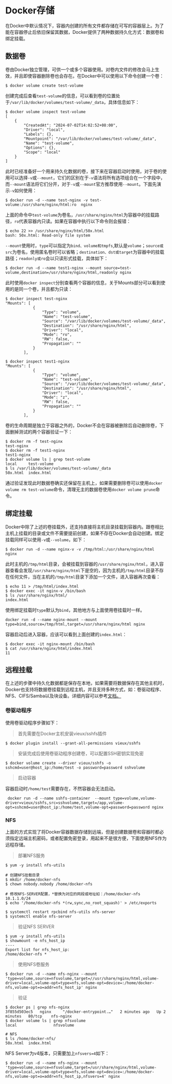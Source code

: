 # Docker存储
在Docker中默认情况下，容器内创建的所有文件都存储在可写的容器层上。为了能在容器停止后依旧保留其数据，Docker提供了两种数据持久化方式：数据卷和绑定挂载。


## 数据卷
卷由Docker独立管理，可供一个或多个容器使用。对卷内文件的修改会马上生效，并且即使容器删除卷也会存在。在Docker中可以使用以下命令创建一个卷：
```shell
$ docker volume create test-volume
```
创建完成后查看`test-volume`的信息，可以看到卷的位置处于`/var/lib/docker/volumes/test-volume/_data`，具体信息如下：
```shell
$ docker volume inspect test-volume
[
    {
        "CreatedAt": "2024-07-02T14:02:52+08:00",
        "Driver": "local",
        "Labels": {},
        "Mountpoint": "/var/lib/docker/volumes/test-volume/_data",
        "Name": "test-volume",
        "Options": {},
        "Scope": "local"
    }
]
```
此时已经准备好一个用来持久化数据的卷，接下来在容器启动时使用，对于卷的使用可以选择`-v`或`--mount`，它们的区别在于`-v`语法将所有选项组合在一个字段中，而`--mount`语法将它们分开，对于`-v`或`--mount`官方推荐使用`--mount`。下面先演示`-v`如何使用：
```shell
$ docker run -d --name test-nginx -v test-volume:/usr/share/nginx/html:ro  nginx
```
上面的命令中`test-volume`为卷名，`/usr/share/nginx/html`为容器中的挂载路径，`ro`代表容器内只读。如果在容器中执行以下命令则会报错：
```shell
$ echo 22 >> /usr/share/nginx/html/50x.html
bash: 50x.html: Read-only file system
```

`--mount`使用时，`type`可以指定为`bind、volume和tmpfs`,默认是`volume`；`source或src`为卷名，使用匿名卷时可以省略；`destination、dst或target`为容器中的挂载路径；`readonly或ro`会以只读形式挂载，具体如下：
```shell
$ docker run -d --name test1-nginx --mount source=test-volume,destination=/usr/share/nginx/html,readonly nginx
```
此时使用`docker inspect`分别查看两个容器的信息，关于Mounts部分可以看到使用的是同一个卷，并且都为只读：
```shell
$ docker inspect test-nginx
"Mounts": [
            {
                "Type": "volume",
                "Name": "test-volume",
                "Source": "/var/lib/docker/volumes/test-volume/_data",
                "Destination": "/usr/share/nginx/html",
                "Driver": "local",
                "Mode": "ro",
                "RW": false,
                "Propagation": ""
            }
        ],

$ docker inspect test1-nginx
"Mounts": [
            {
                "Type": "volume",
                "Name": "test-volume",
                "Source": "/var/lib/docker/volumes/test-volume/_data",
                "Destination": "/usr/share/nginx/html",
                "Driver": "local",
                "Mode": "z",
                "RW": false,
                "Propagation": ""
            }
        ],
```

卷的生命周期是独立于容器之外的，Docker不会在容器被删除后自动删除卷，下面删掉测试的两个容器验证一下：
```shell
$ docker rm -f test-nginx
test-nginx
$ docker rm -f test1-nginx
test1-nginx
$ docker volume ls | grep test-volume
local     test-volume
$ ls /var/lib/docker/volumes/test-volume/_data
50x.html  index.html
```
通过验证发现此时数据卷确实还保留在主机上，如果需要删除卷可以使用`docker volume rm test-volume`命令，清理无主的数据卷使用`docker volume prune`命令。

## 绑定挂载
Docker中除了上述的卷挂载外，还支持直接将主机目录挂载到容器内。跟卷相比主机上挂载的目录或文件不需要提前创建，如果不存在Docker会自动创建。绑定挂载同样可以使用`-v`或`--volume`，如下：
```shell
$ docker run -d --name nginx-v -v /tmp/html:/usr/share/nginx/html nginx
```
此时主机的`/tmp/html`目录，会被挂载到容器的`/usr/share/nginx/html`，进入容器查看会发现`/usr/share/nginx/html`下是空的，因为主机的`/tmp/html`目录不存在任何文件，当在主机的`/tmp/html`目录下添加一个文件，进入容器再次查看：
```shell
$ echo 11 > /tmp/html/index.html
$ docker exec -it nginx-v /bin/bash
$ ls /usr/share/nginx/html/
index.html
```

使用绑定挂载时`type`默认为`bind`，其他地方与上面使用卷挂载时一样。
```shell
docker run -d --name nginx-mount --mount type=bind,source=/tmp/html,target=/usr/share/nginx/html nginx
```
容器启动后进入容器，应该可以看到上面创建的`index.html`：
```shell
$ docker exec -it nginx-mount /bin/bash
$ cat /usr/share/nginx/html/index.html
11
```


## 远程挂载
在上述的步骤中持久化数据都是保存在本地，如果需要将数据保存在其他主机时，Docker也支持将数据卷挂载到远程主机，并且支持多种方式，如：卷驱动程序、NFS、CIFS/Samba以及块设备。详细内容可以参考[文档。](https://docs.docker.com/storage/volumes/#share-data-between-machines)

### 卷驱动程序
使用卷驱动程序步骤如下：
> 首先需要在Docker主机安装vieux/sshfs插件

```shell
$ docker plugin install --grant-all-permissions vieux/sshfs
```

> 安装完成后使用卷驱动程序创建卷，可以配置SSH密钥实现免密
```shell
$ docker volume create --driver vieux/sshfs -o sshcmd=user@host_ip:/home/test -o password=password sshvolume
```

>启动容器


容器启动时`/home/test`需要存在，不然容器会无法启动。
```shell
 docker run -d --name sshfs-container  --mount type=volume,volume-driver=vieux/sshfs,src=sshvolume,target=/app,volume-opt=sshcmd=user@host_ip:/home/test,volume-opt=password=password nginx
```

### NFS
上面的方式实现了将Docker容器数据存储到远端，但是创建数据卷和容器时都必须指定远端主机密码，或者配置免密登录，用起来不是很方便，下面使用NFS作为远程存储。

>部署NFS服务
```shell
$ yum -y install nfs-utils

# 创建NFS挂载目录
$ mkdir /home/docker-nfs
$ chown nobody.nobody /home/docker-nfs

# 修改NFS-SERVER配置，*替换为对应的网段或地址如：/home/docker-nfs 10.1.1.0/24
$ echo '/home/docker-nfs *(rw,sync,no_root_squash)' > /etc/exports

$ systemctl restart rpcbind nfs-utils nfs-server
$ systemctl enable nfs-server
```

>验证NFS SERVER
```shell
$ yum -y install nfs-utils
$ showmount -e nfs_host_ip    
----
Export list for nfs_host_ip:
/home/docker-nfs *
```

>使用NFS卷服务

```shell
$ docker run -d --name nfs-nginx --mount 'type=volume,source=nfsvolume,target=//usr/share/nginx/html,volume-driver=local,volume-opt=type=nfs,volume-opt=device=:/home/docker-nfs,volume-opt=o=addr=nfs_host_ip' nginx
```

> 验证
```shell
$ docker ps | grep nfs-nginx
3f855d503ec5   nginx     "/docker-entrypoint.…"   2 minutes ago   Up 2 minutes   80/tcp    nfs-nginx
$ docker volume ls | grep nfsvolume
local                nfsvolume

# NFS
$ ls /home/docker-nfs/
50x.html  index.html
```

NFS Server为v4版本，只需要加上`nfsvers=4`如下：
```shell
$ docker run -d --name nfs-nginx --mount 'type=volume,source=nfsvolume,target=/usr/share/nginx/html,volume-driver=local,volume-opt=type=nfs,volume-opt=device=:/home/docker-nfs,volume-opt=o=addr=nfs_host_ip,nfsvers=4' nginx
```
